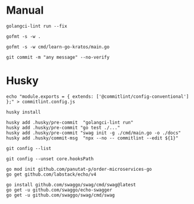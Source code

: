 # Manual

```shell
golangci-lint run --fix
```

```shell
gofmt -s -w .
```

```shell
gofmt -s -w cmd/learn-go-kratos/main.go
```

```shell
git commit -m "any message" --no-verify
```

# Husky

```shell
echo "module.exports = { extends: ['@commitlint/config-conventional'] };" > commitlint.config.js
```

```shell
husky install

husky add .husky/pre-commit  "golangci-lint run"
husky add .husky/pre-commit "go test ./..."
husky add .husky/pre-commit "swag init -g ./cmd/main.go -o ./docs"
husky add .husky/commit-msg  "npx --no -- commitlint --edit ${1}"

git config --list
```

```shell
git config --unset core.hooksPath
```

```shell
go mod init github.com/panutat-p/order-microservices-go
go get github.com/labstack/echo/v4

go install github.com/swaggo/swag/cmd/swag@latest
go get -u github.com/swaggo/echo-swagger
go get -u github.com/swaggo/swag/cmd/swag
```
